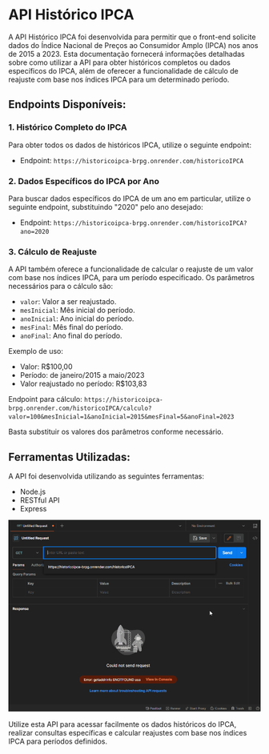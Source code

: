 # API Histórico IPCA

A API Histórico IPCA foi desenvolvida para permitir que o front-end solicite dados do Índice Nacional de Preços ao Consumidor Amplo (IPCA) nos anos de 2015 a 2023. Esta documentação fornecerá informações detalhadas sobre como utilizar a API para obter históricos completos ou dados específicos do IPCA, além de oferecer a funcionalidade de cálculo de reajuste com base nos índices IPCA para um determinado período.

## Endpoints Disponíveis:

### 1. Histórico Completo do IPCA

Para obter todos os dados de históricos IPCA, utilize o seguinte endpoint:

- Endpoint: `https://historicoipca-brpg.onrender.com/historicoIPCA`

### 2. Dados Específicos do IPCA por Ano

Para buscar dados específicos do IPCA de um ano em particular, utilize o seguinte endpoint, substituindo "2020" pelo ano desejado:

- Endpoint: `https://historicoipca-brpg.onrender.com/historicoIPCA?ano=2020`

### 3. Cálculo de Reajuste

A API também oferece a funcionalidade de calcular o reajuste de um valor com base nos índices IPCA, para um período especificado. Os parâmetros necessários para o cálculo são:

- `valor`: Valor a ser reajustado.
- `mesInicial`: Mês inicial do período.
- `anoInicial`: Ano inicial do período.
- `mesFinal`: Mês final do período.
- `anoFinal`: Ano final do período.

Exemplo de uso:

- Valor: R$100,00
- Período: de janeiro/2015 a maio/2023
- Valor reajustado no período: R$103,83

Endpoint para cálculo: `https://historicoipca-brpg.onrender.com/historicoIPCA/calculo?valor=100&mesInicial=1&anoInicial=2015&mesFinal=5&anoFinal=2023`

Basta substituir os valores dos parâmetros conforme necessário.

## Ferramentas Utilizadas:

A API foi desenvolvida utilizando as seguintes ferramentas:

- Node.js
- RESTful API
- Express

<html><img src="./README/image/API-Rest-full-node.gif" alt="GIF"/></html>

Utilize esta API para acessar facilmente os dados históricos do IPCA, realizar consultas específicas e calcular reajustes com base nos índices IPCA para períodos definidos.